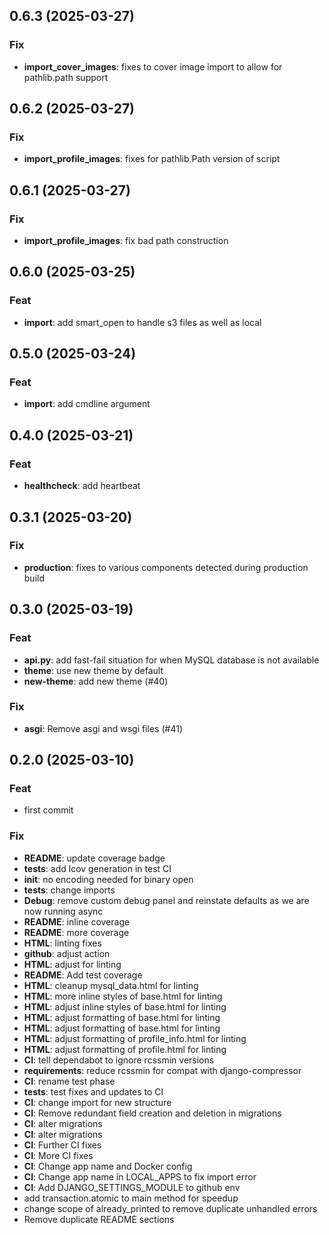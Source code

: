 ## 0.6.3 (2025-03-27)

### Fix

- **import_cover_images**: fixes to cover image import to allow for pathlib.path support

## 0.6.2 (2025-03-27)

### Fix

- **import_profile_images**: fixes for pathlib.Path version of script

## 0.6.1 (2025-03-27)

### Fix

- **import_profile_images**: fix bad path construction

## 0.6.0 (2025-03-25)

### Feat

- **import**: add smart_open to handle s3 files as well as local

## 0.5.0 (2025-03-24)

### Feat

- **import**: add cmdline argument

## 0.4.0 (2025-03-21)

### Feat

- **healthcheck**: add heartbeat

## 0.3.1 (2025-03-20)

### Fix

- **production**: fixes to various components detected during production build

## 0.3.0 (2025-03-19)

### Feat

- **api.py**: add fast-fail situation for when MySQL database is not available
- **theme**: use new theme by default
- **new-theme**: add new theme (#40)

### Fix

- **asgi**: Remove asgi and wsgi files (#41)

## 0.2.0 (2025-03-10)

### Feat

- first commit

### Fix

- **README**: update coverage badge
- **tests**: add lcov generation in test CI
- **__init__**: no encoding needed for binary open
- **tests**: change imports
- **Debug**: remove custom debug panel and reinstate defaults as we are now running async
- **README**: inline coverage
- **README**: more coverage
- **HTML**: linting fixes
- **github**: adjust action
- **HTML**: adjust for linting
- **README**: Add test coverage
- **HTML**: cleanup mysql_data.html for linting
- **HTML**: more inline styles of base.html for linting
- **HTML**: adjust inline styles of base.html for linting
- **HTML**: adjust formatting of base.html for linting
- **HTML**: adjust formatting of base.html for linting
- **HTML**: adjust formatting of profile_info.html for linting
- **HTML**: adjust formatting of profile.html for linting
- **CI**: tell dependabot to ignore rcssmin versions
- **requirements**: reduce rcssmin for compat with django-compressor
- **CI**: rename test phase
- **tests**: test fixes and updates to CI
- **CI**: change import for new structure
- **CI**: Remove redundant field creation and deletion in migrations
- **CI**: alter migrations
- **CI**: alter migrations
- **CI**: Further CI fixes
- **CI**: More CI fixes
- **CI**: Change app name and Docker config
- **CI**: Change app name in LOCAL_APPS to fix import error
- **CI**: Add DJANGO_SETTINGS_MODULE to github env
- add transaction.atomic to main method for speedup
- change scope of already_printed to remove duplicate unhandled errors
- Remove duplicate README sections
